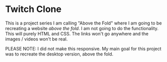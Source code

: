 # Twitch Clone

This is a project series I am calling "Above the Fold" where I am going to be recreating a website _above the fold_. I am not going to do the functionality. This will purely HTML and CSS. The links won't go anywhere and the images / videos won't be real.

PLEASE NOTE: I did not make this responsive. My main goal for this project was to recreate the desktop version, above the fold.
